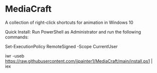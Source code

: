 # MediaCraft
A collection of right-click shortcuts for animation in Windows 10

Quick Install:
Run PowerShell as Administrator and run the following commands:

Set-ExecutionPolicy RemoteSigned -Scope CurrentUser

iwr -useb https://raw.githubusercontent.com/jjpainter1/MediaCraft/main/install.ps1 | iex